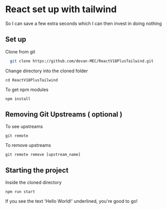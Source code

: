 
# React set up with tailwind

So I can save a few extra seconds which I can then invest in doing nothing




## Set up


Clone from git
```bash
  git clone https://github.com/devan-MEC/ReactV18PlusTailwind.git
```
Change directory into the cloned folder
```
cd ReactV18PlusTailwind
```
To get npm modules
```
npm install
```

## Removing Git Upstreams ( optional )
To see upstreams
```
git remote
```

To remove upstreams
```
git remote remove [upstream_name]
```

## Starting the project
Inside the cloned directory
```
npm run start
```
If you see the text 'Hello World!' underlined, you're good to go!
